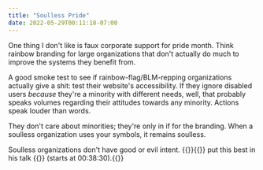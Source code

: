 ```yaml
---
title: "Soulless Pride"
date: 2022-05-29T00:11:18-07:00
---
```


One thing I don't like is faux corporate support for pride month. Think rainbow branding for large organizations that don't actually do much to improve the systems they benefit from.

A good smoke test to see if rainbow-flag/BLM-repping organizations actually give a shit: test their website's accessibility. If they ignore disabled users *because* they're a minority with different needs, well, that probably speaks volumes regarding their attitudes towards any minority. Actions speak louder than words.

They don't care about minorities; they're only in if for the branding. When a soulless organization uses your symbols, it remains soulless.

Soulless organizations don't have good or evil intent. {{<mention-work itemtype="VideoObject">}}{{<indieweb-person itemprop="author" first-name="Bryan" last-name="Cantrill" url="http://dtrace.org/blogs/bmc/">}} put this best in his talk {{<cited-work name="Fork Yeah! The Rise and Development of Illumnos" url="https://www.youtube.com/watch?v=-zRN7XLCRhc&t=38m30s">}} (starts at <time datetime="PT38M30S" itemprop="startTime">00:38:30</time>).{{</mention-work>}}
